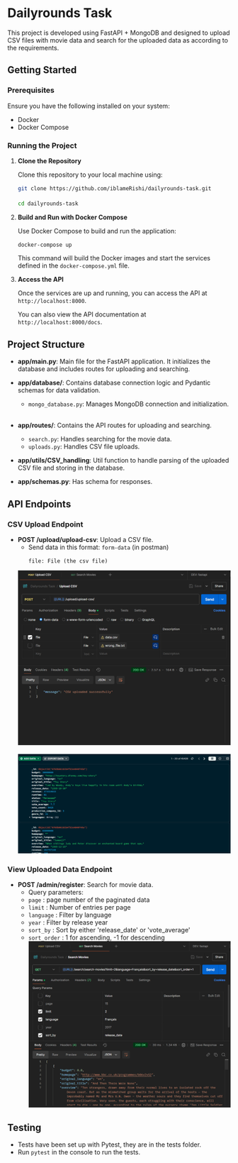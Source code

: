 # Dailyrounds Task

This project is developed using FastAPI + MongoDB and designed to upload CSV files with movie data and search for the uploaded data as according to the requirements.

## Getting Started

### Prerequisites

Ensure you have the following installed on your system:

- Docker
- Docker Compose

### Running the Project

1. **Clone the Repository**

   Clone this repository to your local machine using:

   ```bash
   git clone https://github.com/iblameRishi/dailyrounds-task.git
   
   cd dailyrounds-task
   ```


2. **Build and Run with Docker Compose**

   Use Docker Compose to build and run the application:

   ```bash
   docker-compose up
   ```

   This command will build the Docker images and start the services defined in the `docker-compose.yml` file.
   &nbsp;

3. **Access the API**

   Once the services are up and running, you can access the API at `http://localhost:8000`.

   You can also view the API documentation at `http://localhost:8000/docs`.

## Project Structure

- **app/main.py**: Main file for the FastAPI application. It initializes the database and includes routes for uploading and searching.
&nbsp;

- **app/database/**: Contains database connection logic and Pydantic schemas for data validation.
  - `mongo_database.py`: Manages MongoDB connection and initialization.
&nbsp;

- **app/routes/**: Contains the API routes for uploading and searching.
  - `search.py`: Handles searching for the movie data.
  - `uploads.py`: Handles CSV file uploads.
&nbsp;

- **app/utils/CSV_handling**: Util function to handle parsing of the uploaded CSV file and storing in the database.
&nbsp;

- **app/schemas.py**: Has schema for responses.

## API Endpoints

### CSV Upload Endpoint

- **POST /upload/upload-csv**: Upload a CSV file.
    &nbsp;
   - Send data in this format: `form-data` (in postman)
     ```
     file: File (the csv file)
     ```
    ![upload-csv endpoint](upload-csv.png)
    &nbsp;
    ![mongodb data](mongodb_data.png)


### View Uploaded Data Endpoint

- **POST /admin/register**: Search for movie data.
    &nbsp;
   - Query parameters:
    - ```page``` : page number of the paginated data
    - ```limit``` : Number of entries per page
    - ```language``` : Filter by language
    - ```year``` : Filter by release year
    - ```sort_by``` : Sort by either 'release_date' or 'vote_average'
    - ```sort_order``` : 1 for ascending, -1 for descending
    ![search-movies endpoint](search-movies.png)


## Testing
- Tests have been set up with Pytest, they are in the tests folder.
- Run ```pytest``` in the console to run the tests.


